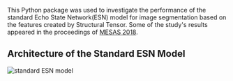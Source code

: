 This Python package was used to investigate the performance of the standard Echo State Network(ESN) model for image segmentation based on the features created by
Structural Tensor. Some of the study's results appeared in the proceedings of [MESAS 2018](https://link.springer.com/chapter/10.1007/978-3-030-14984-0_36).

## Architecture of the Standard ESN Model

![standard ESN model](docs/images)
